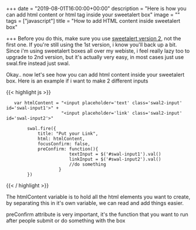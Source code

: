 +++
date = "2019-08-01T16:00:00+00:00"
description = "Here is how you can add html content or html tag inside your sweetalert box"
image = ""
tags = ["javascript"]
title = "How to add HTML content inside sweetalert box"

+++
Before you do this, make sure you use [sweetalert version 2](https://sweetalert2.github.io/), not the first one. If you're still using the 1st version, i know you'll back up a bit. Since i'm using sweetalert boxes all over my webiste, i feel really lazy too to upgrade to 2nd version, but it's actually very easy, in most cases just use swal.fire instead just swal.

Okay.. now let's see how you can add html content inside your sweetalert box. Here is an example if i want to make 2 different inputs

{{< highlight js >}}

       var htmlContent = "<input placeholder='text' class='swal2-input' id='swal-input1'>" +
                         "<input placeholder='link' class='swal2-input' id='swal-input2'>"
    
            swal.fire({
                title: "Put your Link",
                html: htmlContent,
                focusConfirm: false,
                preConfirm: function(){
                            textInput = $('#swal-input1').val()
                            linkInput = $('#swal-input2').val()
    						//do something
                        }
            })

{{< / highlight >}}

The htmlContent variable is to hold all the html elements you want to create, by separating this in it's own variable, we can read and add things easier.

preConfirm attribute is very important, it's the function that you want to run after people submit or do something with the box